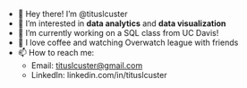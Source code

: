 - 👋 Hey there! I’m @tituslcuster
- 👀 I’m interested in **data analytics** and **data visualization**
- 🌱 I’m currently working on a SQL class from UC Davis!
- 💞️ I love coffee and watching Overwatch league with friends
- 📫 How to reach me: 
  -   Email: tituslcuster@gmail.com
  -   LinkedIn: linkedin.com/in/tituslcuster

<!---
tituslcuster/tituslcuster is a ✨ special ✨ repository because its `README.md` (this file) appears on your GitHub profile.
You can click the Preview link to take a look at your changes.
--->
